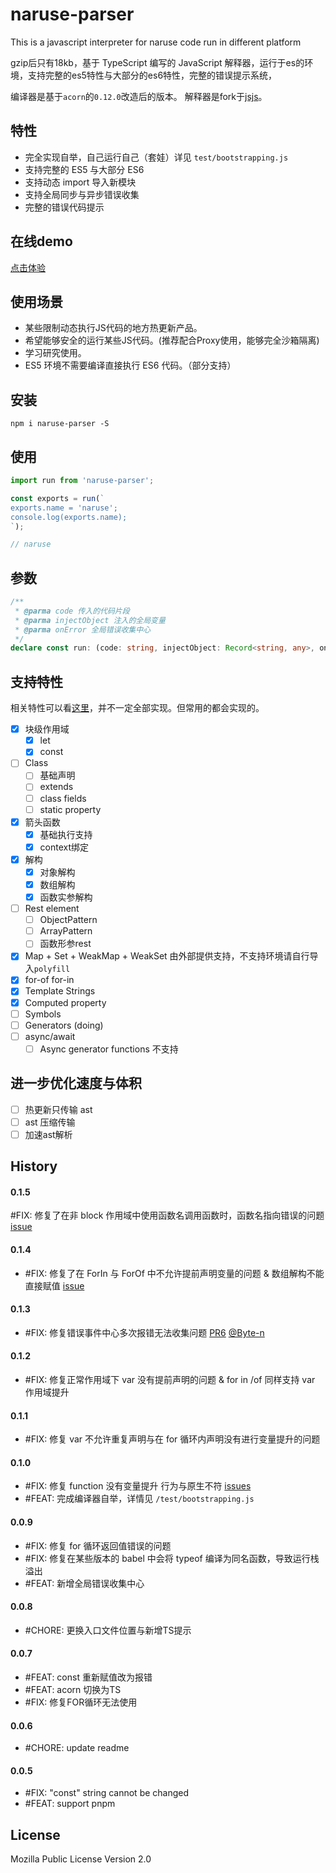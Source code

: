 # naruse-parser
This is a javascript interpreter for naruse code run in different platform

gzip后只有18kb，基于 TypeScript 编写的 JavaScript 解释器，运行于es的环境，支持完整的es5特性与大部分的es6特性，完整的错误提示系统，

编译器是基于`acorn`的`0.12.0`改造后的版本。
解释器是fork于[jsjs](https://github.com/bramblex/jsjs)。

## 特性
+ 完全实现自举，自己运行自己（套娃）详见 `test/bootstrapping.js`
+ 支持完整的 ES5 与大部分 ES6
+ 支持动态 import 导入新模块
+ 支持全局同步与异步错误收集
+ 完整的错误代码提示

## 在线demo
[点击体验](https://narusejs.github.io/naruse-parser/)

## 使用场景
+  某些限制动态执行JS代码的地方热更新产品。
+  希望能够安全的运行某些JS代码。(推荐配合Proxy使用，能够完全沙箱隔离)
+  学习研究使用。
+  ES5 环境不需要编译直接执行 ES6 代码。（部分支持）

## 安装

```shell
npm i naruse-parser -S
```

## 使用

```javascript
import run from 'naruse-parser';

const exports = run(`
exports.name = 'naruse';
console.log(exports.name);
`);

// naruse

```

## 参数

```ts
/**
 * @parma code 传入的代码片段
 * @parma injectObject 注入的全局变量
 * @parma onError 全局错误收集中心
 */
declare const run: (code: string, injectObject: Record<string, any>, onError?: (e: Error) => void) => any;

```

## 支持特性

相关特性可以看[这里](https://babeljs.io/docs/en/learn/)，并不一定全部实现。但常用的都会实现的。

- [x] 块级作用域
  - [x] let
  - [x] const
- [ ] Class
  - [ ] 基础声明
  - [ ] extends
  - [ ] class fields
  - [ ] static property
- [x] 箭头函数
  - [x] 基础执行支持
  - [x] context绑定
- [x] 解构
  - [x] 对象解构
  - [x] 数组解构
  - [x] 函数实参解构
- [ ] Rest element
  - [ ] ObjectPattern
  - [ ] ArrayPattern
  - [ ] 函数形参rest
- [x] Map + Set + WeakMap + WeakSet 由外部提供支持，不支持环境请自行导入`polyfill`
- [x] for-of for-in
- [x] Template Strings
- [x] Computed property
- [ ] Symbols
- [ ] Generators (doing)
- [ ] async/await
  - [ ] Async generator functions 不支持

## 进一步优化速度与体积
- [ ] 热更新只传输 ast
- [ ] ast 压缩传输
- [ ] 加速ast解析

## History
#### 0.1.5
#FIX: 修复了在非 block 作用域中使用函数名调用函数时，函数名指向错误的问题 [issue](https://github.com/narusejs/naruse-parser/issues/7)
#### 0.1.4
+ #FIX: 修复了在 ForIn 与 ForOf 中不允许提前声明变量的问题 & 数组解构不能直接赋值 [issue](https://github.com/narusejs/naruse-parser/issues/8)
#### 0.1.3
+ #FIX: 修复错误事件中心多次报错无法收集问题 [PR6](https://github.com/narusejs/naruse-parser/pull/6) [@Byte-n](https://github.com/Byte-n)
#### 0.1.2
+ #FIX: 修复正常作用域下 var 没有提前声明的问题 & for in /of 同样支持 var 作用域提升

#### 0.1.1
+ #FIX: 修复 var 不允许重复声明与在 for 循环内声明没有进行变量提升的问题

#### 0.1.0
+ #FIX: 修复 function 没有变量提升 行为与原生不符 [issues](https://github.com/narusejs/naruse-parser/issues/5)
+ #FEAT: 完成编译器自举，详情见 `/test/bootstrapping.js`
#### 0.0.9
+ #FIX: 修复 for 循环返回值错误的问题
+ #FIX: 修复在某些版本的 babel 中会将 typeof 编译为同名函数，导致运行栈溢出
+ #FEAT: 新增全局错误收集中心
#### 0.0.8
+ #CHORE: 更换入口文件位置与新增TS提示
#### 0.0.7
+ #FEAT: const 重新赋值改为报错
+ #FEAT: acorn 切换为TS
+ #FIX: 修复FOR循环无法使用

#### 0.0.6
+ #CHORE: update readme
#### 0.0.5
+ #FIX:  "const" string cannot be changed
+ #FEAT: support pnpm

## License
Mozilla Public License Version 2.0